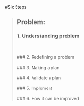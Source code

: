 #Six Steps
<br />

> ## Problem: 
>
> ### 1. Understanding problem
>
> <br />
> <br />
> ### 2. Redefining a problem
>
> <br />
> <br />
> ### 3. Making a plan
>
> <br />
> <br />
> ### 4. Validate a plan
>
> <br />
> <br />
> ### 5. Implement
>
> <br /> 
> <br />
> ### 6. How it can be improved
>
>
>


